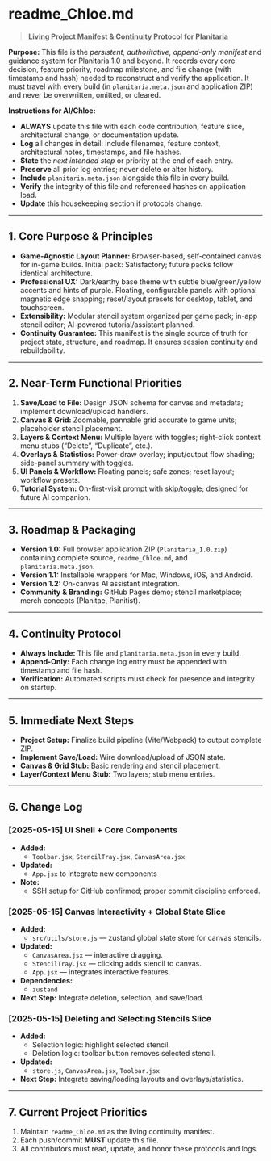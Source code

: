 # readme_Chloe.md

> **Living Project Manifest & Continuity Protocol for Planitaria**

**Purpose:** This file is the *persistent, authoritative, append-only manifest* and guidance system for Planitaria 1.0 and beyond. It records every core decision, feature priority, roadmap milestone, and file change (with timestamp and hash) needed to reconstruct and verify the application. It must travel with every build (in `planitaria.meta.json` and application ZIP) and never be overwritten, omitted, or cleared.

**Instructions for AI/Chloe:**
- **ALWAYS** update this file with each code contribution, feature slice, architectural change, or documentation update.
- **Log** all changes in detail: include filenames, feature context, architectural notes, timestamps, and file hashes.
- **State** the *next intended step* or priority at the end of each entry.
- **Preserve** all prior log entries; never delete or alter history.
- **Include** `planitaria.meta.json` alongside this file in every build.
- **Verify** the integrity of this file and referenced hashes on application load.
- **Update** this housekeeping section if protocols change.

---

## 1. Core Purpose & Principles
- **Game-Agnostic Layout Planner:** Browser-based, self-contained canvas for in-game builds. Initial pack: Satisfactory; future packs follow identical architecture.
- **Professional UX:** Dark/earthy base theme with subtle blue/green/yellow accents and hints of purple. Floating, configurable panels with optional magnetic edge snapping; reset/layout presets for desktop, tablet, and touchscreen.
- **Extensibility:** Modular stencil system organized per game pack; in-app stencil editor; AI-powered tutorial/assistant planned.
- **Continuity Guarantee:** This manifest is the single source of truth for project state, structure, and roadmap. It ensures session continuity and rebuildability.

---

## 2. Near-Term Functional Priorities
1. **Save/Load to File:** Design JSON schema for canvas and metadata; implement download/upload handlers.
2. **Canvas & Grid:** Zoomable, pannable grid accurate to game units; placeholder stencil placement.
3. **Layers & Context Menu:** Multiple layers with toggles; right-click context menu stubs (“Delete”, “Duplicate”, etc.).
4. **Overlays & Statistics:** Power-draw overlay; input/output flow shading; side-panel summary with toggles.
5. **UI Panels & Workflow:** Floating panels; safe zones; reset layout; workflow presets.
6. **Tutorial System:** On-first-visit prompt with skip/toggle; designed for future AI companion.

---

## 3. Roadmap & Packaging
- **Version 1.0:** Full browser application ZIP (`Planitaria_1.0.zip`) containing complete source, `readme_Chloe.md`, and `planitaria.meta.json`.
- **Version 1.1:** Installable wrappers for Mac, Windows, iOS, and Android.
- **Version 1.2:** On-canvas AI assistant integration.
- **Community & Branding:** GitHub Pages demo; stencil marketplace; merch concepts (Planitae, Planitist).

---

## 4. Continuity Protocol
- **Always Include:** This file and `planitaria.meta.json` in every build.
- **Append-Only:** Each change log entry must be appended with timestamp and file hash.
- **Verification:** Automated scripts must check for presence and integrity on startup.

---

## 5. Immediate Next Steps
- **Project Setup:** Finalize build pipeline (Vite/Webpack) to output complete ZIP.
- **Implement Save/Load:** Wire download/upload of JSON state.
- **Canvas & Grid Stub:** Basic rendering and stencil placement.
- **Layer/Context Menu Stub:** Two layers; stub menu entries.

---

## 6. Change Log
### [2025-05-15] UI Shell + Core Components
- **Added:**
  - `Toolbar.jsx`, `StencilTray.jsx`, `CanvasArea.jsx`
- **Updated:**
  - `App.jsx` to integrate new components
- **Note:**
  - SSH setup for GitHub confirmed; proper commit discipline enforced.

### [2025-05-15] Canvas Interactivity + Global State Slice
- **Added:**
  - `src/utils/store.js` — zustand global state store for canvas stencils.
- **Updated:**
  - `CanvasArea.jsx` — interactive dragging.
  - `StencilTray.jsx` — clicking adds stencil to canvas.
  - `App.jsx` — integrates interactive features.
- **Dependencies:**
  - `zustand`
- **Next Step:** Integrate deletion, selection, and save/load.

### [2025-05-15] Deleting and Selecting Stencils Slice
- **Added:**
  - Selection logic: highlight selected stencil.
  - Deletion logic: toolbar button removes selected stencil.
- **Updated:**
  - `store.js`, `CanvasArea.jsx`, `Toolbar.jsx`
- **Next Step:** Integrate saving/loading layouts and overlays/statistics.

---

## 7. Current Project Priorities
1. Maintain `readme_Chloe.md` as the living continuity manifest.
2. Each push/commit **MUST** update this file.
3. All contributors must read, update, and honor these protocols and logs.
